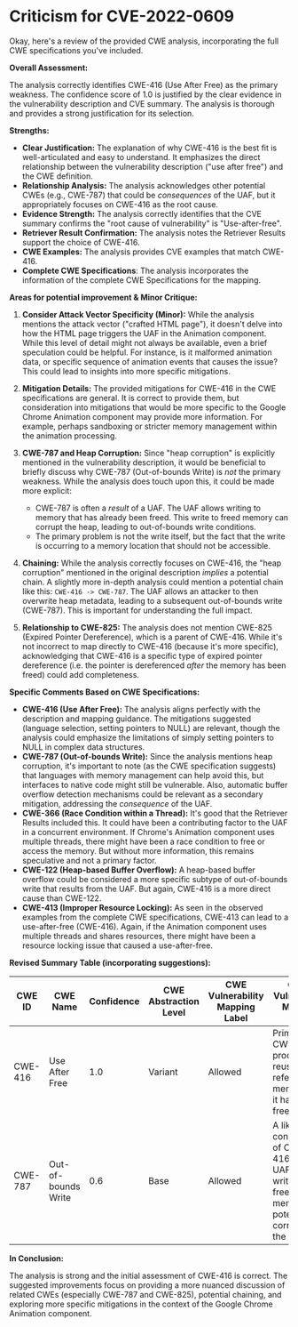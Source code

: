 # Criticism for CVE-2022-0609

Okay, here's a review of the provided CWE analysis, incorporating the full CWE specifications you've included.

**Overall Assessment:**

The analysis correctly identifies CWE-416 (Use After Free) as the primary weakness. The confidence score of 1.0 is justified by the clear evidence in the vulnerability description and CVE summary. The analysis is thorough and provides a strong justification for its selection.

**Strengths:**

*   **Clear Justification:** The explanation of why CWE-416 is the best fit is well-articulated and easy to understand. It emphasizes the direct relationship between the vulnerability description ("use after free") and the CWE definition.
*   **Relationship Analysis:** The analysis acknowledges other potential CWEs (e.g., CWE-787) that could be *consequences* of the UAF, but it appropriately focuses on CWE-416 as the root cause.
*   **Evidence Strength:** The analysis correctly identifies that the CVE summary confirms the "root cause of vulnerability" is "Use-after-free".
*   **Retriever Result Confirmation:** The analysis notes the Retriever Results support the choice of CWE-416.
* **CWE Examples:** The analysis provides CVE examples that match CWE-416.
* **Complete CWE Specifications**: The analysis incorporates the information of the complete CWE Specifications for the mapping.

**Areas for potential improvement & Minor Critique:**

1.  **Consider Attack Vector Specificity (Minor):** While the analysis mentions the attack vector ("crafted HTML page"), it doesn't delve into how the HTML page triggers the UAF in the Animation component. While this level of detail might not always be available, even a brief speculation could be helpful. For instance, is it malformed animation data, or specific sequence of animation events that causes the issue? This could lead to insights into more specific mitigations.

2.  **Mitigation Details:** The provided mitigations for CWE-416 in the CWE specifications are general. It is correct to provide them, but consideration into mitigations that would be more specific to the Google Chrome Animation component may provide more information. For example, perhaps sandboxing or stricter memory management within the animation processing.

3.  **CWE-787 and Heap Corruption:** Since "heap corruption" is explicitly mentioned in the vulnerability description, it would be beneficial to briefly discuss why CWE-787 (Out-of-bounds Write) is *not* the primary weakness. While the analysis does touch upon this, it could be made more explicit:

    *   CWE-787 is often a *result* of a UAF. The UAF allows writing to memory that has already been freed. This write to freed memory can corrupt the heap, leading to out-of-bounds write conditions.
    *   The primary problem is not the write itself, but the fact that the write is occurring to a memory location that should not be accessible.

4. **Chaining:** While the analysis correctly focuses on CWE-416, the "heap corruption" mentioned in the original description *implies* a potential chain. A slightly more in-depth analysis could mention a potential chain like this: `CWE-416 -> CWE-787`. The UAF allows an attacker to then overwrite heap metadata, leading to a subsequent out-of-bounds write (CWE-787). This is important for understanding the full impact.

5. **Relationship to CWE-825:** The analysis does not mention CWE-825 (Expired Pointer Dereference), which is a parent of CWE-416. While it's not incorrect to map directly to CWE-416 (because it's more specific), acknowledging that CWE-416 is a specific type of expired pointer dereference (i.e. the pointer is dereferenced *after* the memory has been freed) could add completeness.

**Specific Comments Based on CWE Specifications:**

*   **CWE-416 (Use After Free):** The analysis aligns perfectly with the description and mapping guidance. The mitigations suggested (language selection, setting pointers to NULL) are relevant, though the analysis could emphasize the limitations of simply setting pointers to NULL in complex data structures.
*   **CWE-787 (Out-of-bounds Write):** Since the analysis mentions heap corruption, it's important to note (as the CWE specification suggests) that languages with memory management can help avoid this, but interfaces to native code might still be vulnerable. Also, automatic buffer overflow detection mechanisms could be relevant as a secondary mitigation, addressing the *consequence* of the UAF.
*   **CWE-366 (Race Condition within a Thread):** It's good that the Retriever Results included this. It could have been a contributing factor to the UAF in a concurrent environment. If Chrome's Animation component uses multiple threads, there might have been a race condition to free or access the memory. But without more information, this remains speculative and not a primary factor.
*   **CWE-122 (Heap-based Buffer Overflow):** A heap-based buffer overflow could be considered a more specific subtype of out-of-bounds write that results from the UAF. But again, CWE-416 is a more direct cause than CWE-122.
* **CWE-413 (Improper Resource Locking):** As seen in the observed examples from the complete CWE specifications, CWE-413 can lead to a use-after-free (CWE-416). Again, if the Animation component uses multiple threads and shares resources, there might have been a resource locking issue that caused a use-after-free.

**Revised Summary Table (incorporating suggestions):**

| CWE ID | CWE Name | Confidence | CWE Abstraction Level | CWE Vulnerability Mapping Label | CWE-Vulnerability Mapping Notes |
|---|---|---|---|---|---|
| CWE-416 | Use After Free | 1.0 | Variant | Allowed | Primary CWE. The product reuses or references memory after it has been freed. |
| CWE-787 | Out-of-bounds Write | 0.6 | Base | Allowed | A likely consequence of CWE-416, as the UAF allows writing to freed memory, potentially corrupting the heap. |

**In Conclusion:**

The analysis is strong and the initial assessment of CWE-416 is correct. The suggested improvements focus on providing a more nuanced discussion of related CWEs (especially CWE-787 and CWE-825), potential chaining, and exploring more specific mitigations in the context of the Google Chrome Animation component.